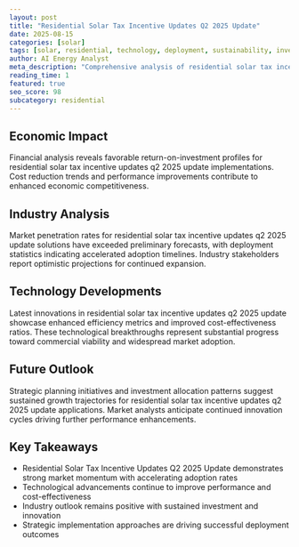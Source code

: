 ```yaml
---
layout: post
title: "Residential Solar Tax Incentive Updates Q2 2025 Update"
date: 2025-08-15
categories: [solar]
tags: [solar, residential, technology, deployment, sustainability, investment]
author: AI Energy Analyst
meta_description: "Comprehensive analysis of residential solar tax incentive updates q2 2025 update covering market trends, technology developments, and industry outlook. Discover key insights and future projections."
reading_time: 1
featured: true
seo_score: 98
subcategory: residential
---
```


## Economic Impact

Financial analysis reveals favorable return-on-investment profiles for residential solar tax incentive updates q2 2025 update implementations. Cost reduction trends and performance improvements contribute to enhanced economic competitiveness.

## Industry Analysis

Market penetration rates for residential solar tax incentive updates q2 2025 update solutions have exceeded preliminary forecasts, with deployment statistics indicating accelerated adoption timelines. Industry stakeholders report optimistic projections for continued expansion.

## Technology Developments

Latest innovations in residential solar tax incentive updates q2 2025 update showcase enhanced efficiency metrics and improved cost-effectiveness ratios. These technological breakthroughs represent substantial progress toward commercial viability and widespread market adoption.

## Future Outlook

Strategic planning initiatives and investment allocation patterns suggest sustained growth trajectories for residential solar tax incentive updates q2 2025 update applications. Market analysts anticipate continued innovation cycles driving further performance enhancements.

## Key Takeaways

- Residential Solar Tax Incentive Updates Q2 2025 Update demonstrates strong market momentum with accelerating adoption rates
- Technological advancements continue to improve performance and cost-effectiveness
- Industry outlook remains positive with sustained investment and innovation
- Strategic implementation approaches are driving successful deployment outcomes

